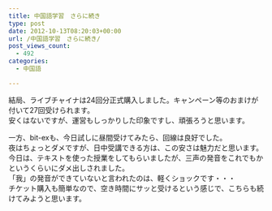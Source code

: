 ```yaml
---
title: 中国語学習　さらに続き
type: post
date: 2012-10-13T08:20:03+00:00
url: /中国語学習　さらに続き/
post_views_count:
  - 492
categories:
  - 中国語

---
```

結局、ライブチャイナは24回分正式購入しました。キャンペーン等のおまけが付いて27回受けられます。  
安くはないですが、運営もしっかりした印象ですし、頑張ろうと思います。

一方、bit-exも、今日試しに昼間受けてみたら、回線は良好でした。  
夜はちょっとダメですが、日中受講できる方は、この安さは魅力だと思います。  
今日は、テキストを使った授業をしてもらいましたが、三声の発音をこれでもかというくらいにダメ出しされました。  
「我」の発音ができていないと言われたのは、軽くショックです・・・  
チケット購入も簡単なので、空き時間にサッと受けるという感じで、こちらも続けてみようと思います。